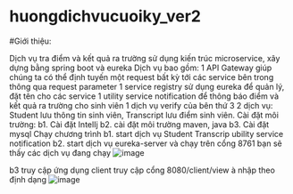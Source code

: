 # huongdichvucuoiky_ver2
#Giới thiệu:

Dịch vụ tra điểm và kết quả ra trường sử dụng kiến trúc microservice, xây dựng bằng spring boot và eureka
Dịch vụ bao gồm:
1 API Gateway giúp chúng ta có thể định tuyến một request bất kỳ tới các service bên trong thông qua request parameter
1 service registry sử dụng eureka để quản lý, đặt tên cho các service
1 utility service notification để thông báo điểm và kết quả ra trường cho sinh viên
1 dịch vụ verify của bên thứ 3
2 dịch vụ: Student lưu thông tin sinh viên, Transcript lưu điểm sinh viên.
Cài đặt môi trường:
b1. Cài đặt IntelIj
b2. cài đặt môi trường maven, java
b3. Cài đặt mysql
Chạy chương trình
b1. start dịch vụ Student Transcrip ubility service notification
b2. start dịch vụ eureka-server và chạy trên cổng 8761 bạn sẽ thấy các dịch vụ đang chạy
![image](https://user-images.githubusercontent.com/93995859/176824901-3b5438bc-9ae1-464f-bad1-12e9a02069c5.png)

b3 truy cập ứng dụng client truy cập cổng 8080/client/view à nhập theo định dạng
![image](https://user-images.githubusercontent.com/93995859/176824848-653a94b4-0b92-43f3-8721-55f5d29ed0a9.png)

